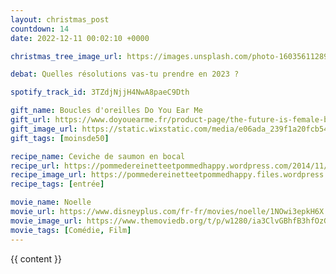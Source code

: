 ```yaml
---
layout: christmas_post
countdown: 14
date: 2022-12-11 00:02:10 +0000

christmas_tree_image_url: https://images.unsplash.com/photo-1603561128963-5f4d971c4959?crop=entropy&cs=tinysrgb&fit=max&fm=jpg&ixid=MnwyNzc3MTF8MHwxfHNlYXJjaHwyMnx8Y2hyaXN0bWFzJTIwdHJlZXxlbnwwfDF8fHwxNjcwNzI0MDU1&ixlib=rb-4.0.3&q=80&w=1080

debat: Quelles résolutions vas-tu prendre en 2023 ?

spotify_track_id: 3TZdjNjjH4NwA8paeC9Dth

gift_name: Boucles d'oreilles Do You Ear Me
gift_url: https://www.doyouearme.fr/product-page/the-future-is-female-bleu
gift_image_url: https://static.wixstatic.com/media/e06ada_239f1a20fcb54cbf89af1d071ff326ef~mv2.jpg/v1/fill/w_880,h_750,al_c,q_85,usm_0.66_1.00_0.01/e06ada_239f1a20fcb54cbf89af1d071ff326ef~mv2.webp
gift_tags: [moinsde50]

recipe_name: Ceviche de saumon en bocal
recipe_url: https://pommedereinetteetpommedhappy.wordpress.com/2014/11/21/ceviche-de-saumon-recette-light-parfaite-pour-noel-ou-nouvel-an/
recipe_image_url: https://pommedereinetteetpommedhappy.files.wordpress.com/2014/11/img_6600.jpg?w=1680
recipe_tags: [entrée]

movie_name: Noelle
movie_url: https://www.disneyplus.com/fr-fr/movies/noelle/1NOwi3epkH6X
movie_image_url: https://www.themoviedb.org/t/p/w1280/ia3ClvGBhfB3hfOzGsAdHTflj6B.jpg
movie_tags: [Comédie, Film]
---
```


{{ content }}


